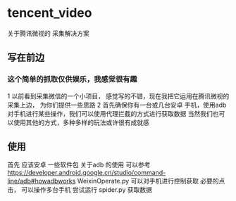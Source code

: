 # tencent_video
关于腾讯微视的 采集解决方案

## 写在前边
###  这个简单的抓取仅供娱乐，我感觉很有趣
1 以前看到采集微信的一个小项目， 感觉写的不错，现在我把它运用在腾讯微视的采集上边， 为你们提供一些思路
2 首先确保你有一台或几台安卓 手机，使用adb 对手机进行某些操作，我们可以使用代理拦截的方式进行获取数据
  当然我们也可以使用其他的方式，多种多样的玩法或许很有成就感
## 使用
首先 应该安卓 一些软件包 
关于adb 的使用 可以参考 https://developer.android.google.cn/studio/command-line/adb#howadbworks
WeixinOperate.py 可以对手机进行控制获取 必要的点击， 可以操作多台手机
尝试运行 spider.py 获取数据


